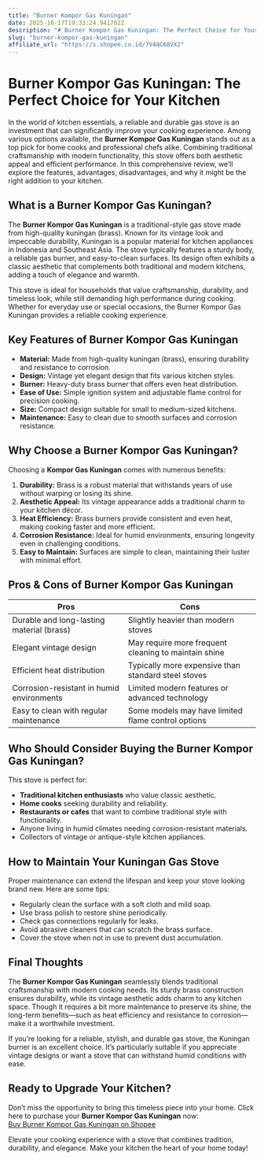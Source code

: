 ```yaml
---
title: "Burner Kompor Gas Kuningan"
date: 2025-10-17T19:33:24.941702Z
description: "# Burner Kompor Gas Kuningan: The Perfect Choice for Your Kitchen..."
slug: "burner-kompor-gas-kuningan"
affiliate_url: "https://s.shopee.co.id/7V44C68VX2"
---
```

# Burner Kompor Gas Kuningan: The Perfect Choice for Your Kitchen

In the world of kitchen essentials, a reliable and durable gas stove is an investment that can significantly improve your cooking experience. Among various options available, the **Burner Kompor Gas Kuningan** stands out as a top pick for home cooks and professional chefs alike. Combining traditional craftsmanship with modern functionality, this stove offers both aesthetic appeal and efficient performance. In this comprehensive review, we’ll explore the features, advantages, disadvantages, and why it might be the right addition to your kitchen.

## What is a Burner Kompor Gas Kuningan?

The **Burner Kompor Gas Kuningan** is a traditional-style gas stove made from high-quality kuningan (brass). Known for its vintage look and impeccable durability, Kuningan is a popular material for kitchen appliances in Indonesia and Southeast Asia. The stove typically features a sturdy body, a reliable gas burner, and easy-to-clean surfaces. Its design often exhibits a classic aesthetic that complements both traditional and modern kitchens, adding a touch of elegance and warmth.

This stove is ideal for households that value craftsmanship, durability, and timeless look, while still demanding high performance during cooking. Whether for everyday use or special occasions, the Burner Kompor Gas Kuningan provides a reliable cooking experience.

## Key Features of Burner Kompor Gas Kuningan

- **Material:** Made from high-quality kuningan (brass), ensuring durability and resistance to corrosion.
- **Design:** Vintage yet elegant design that fits various kitchen styles.
- **Burner:** Heavy-duty brass burner that offers even heat distribution.
- **Ease of Use:** Simple ignition system and adjustable flame control for precision cooking.
- **Size:** Compact design suitable for small to medium-sized kitchens.
- **Maintenance:** Easy to clean due to smooth surfaces and corrosion resistance.

## Why Choose a Burner Kompor Gas Kuningan?

Choosing a **Kompor Gas Kuningan** comes with numerous benefits:

1. **Durability:** Brass is a robust material that withstands years of use without warping or losing its shine.
2. **Aesthetic Appeal:** Its vintage appearance adds a traditional charm to your kitchen décor.
3. **Heat Efficiency:** Brass burners provide consistent and even heat, making cooking faster and more efficient.
4. **Corrosion Resistance:** Ideal for humid environments, ensuring longevity even in challenging conditions.
5. **Easy to Maintain:** Surfaces are simple to clean, maintaining their luster with minimal effort.

## Pros & Cons of Burner Kompor Gas Kuningan

| Pros                                               | Cons                                             |
|----------------------------------------------------|--------------------------------------------------|
| Durable and long-lasting material (brass)        | Slightly heavier than modern stoves             |
| Elegant vintage design                            | May require more frequent cleaning to maintain shine |
| Efficient heat distribution                       | Typically more expensive than standard steel stoves  |
| Corrosion-resistant in humid environments        | Limited modern features or advanced technology  |
| Easy to clean with regular maintenance             | Some models may have limited flame control options |

## Who Should Consider Buying the Burner Kompor Gas Kuningan?

This stove is perfect for:

- **Traditional kitchen enthusiasts** who value classic aesthetic.
- **Home cooks** seeking durability and reliability.
- **Restaurants or cafes** that want to combine traditional style with functionality.
- Anyone living in humid climates needing corrosion-resistant materials.
- Collectors of vintage or antique-style kitchen appliances.

## How to Maintain Your Kuningan Gas Stove

Proper maintenance can extend the lifespan and keep your stove looking brand new. Here are some tips:

- Regularly clean the surface with a soft cloth and mild soap.
- Use brass polish to restore shine periodically.
- Check gas connections regularly for leaks.
- Avoid abrasive cleaners that can scratch the brass surface.
- Cover the stove when not in use to prevent dust accumulation.

## Final Thoughts

The **Burner Kompor Gas Kuningan** seamlessly blends traditional craftsmanship with modern cooking needs. Its sturdy brass construction ensures durability, while its vintage aesthetic adds charm to any kitchen space. Though it requires a bit more maintenance to preserve its shine, the long-term benefits—such as heat efficiency and resistance to corrosion—make it a worthwhile investment.

If you’re looking for a reliable, stylish, and durable gas stove, the Kuningan burner is an excellent choice. It’s particularly suitable if you appreciate vintage designs or want a stove that can withstand humid conditions with ease.

## Ready to Upgrade Your Kitchen?

Don’t miss the opportunity to bring this timeless piece into your home. Click here to purchase your **Burner Kompor Gas Kuningan** now:  
[Buy Burner Kompor Gas Kuningan on Shopee](https://s.shopee.co.id/7V44C68VX2)

Elevate your cooking experience with a stove that combines tradition, durability, and elegance. Make your kitchen the heart of your home today!